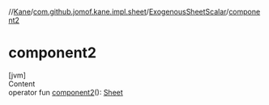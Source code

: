 //[Kane](../../index.md)/[com.github.jomof.kane.impl.sheet](../index.md)/[ExogenousSheetScalar](index.md)/[component2](component2.md)



# component2  
[jvm]  
Content  
operator fun [component2](component2.md)(): [Sheet](../-sheet/index.md)  



